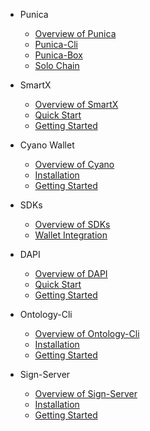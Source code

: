 - Punica
  - [Overview of Punica](docs-jp/Punica/punica.md)
  - [Punica-Cli](docs-jp/Punica/punica-cli.md)
  - [Punica-Box](docs-jp/Punica/punica-box.md)
  - [Solo Chain](docs-jp/Punica/solo-chain.md)

- SmartX
  - [Overview of SmartX](docs-jp/SmartX/overview.md)
  - [Quick Start](docs-jp/SignSmartXServer/quickstart.md)
  - [Getting Started](docs-jp/SmartX/getting-started.md)

- Cyano Wallet
  - [Overview of Cyano](docs-jp/Cyano/overview.md)
  - [Installation](docs-jp/Cyano/installation.md)
  - [Getting Started](docs-jp/Cyano/getting-started.md)

- SDKs
  - [Overview of SDKs](docs-jp/SDKs/SDKs.md)
  - [Wallet Integration](docs-jp/SDKs/wallet-intergration.md)

- DAPI
  - [Overview of DAPI](docs-jp/dApi/overview.md)
  - [Quick Start](docs-jp/dApi/quickstart.md)
  - [Getting Started](docs-jp/dApi/getting-started.md)

- Ontology-Cli
  - [Overview of Ontology-Cli](docs-jp/OntologyCli/overview.md)
  - [Installation](docs-jp/OntologyCli/installation.md)
  - [Getting Started](docs-jp/OntologyCli/getting-started.md)

- Sign-Server
  - [Overview of Sign-Server](docs-jp/SignServer/overview.md)
  - [Installation](docs-jp/SignServer/installation.md)
  - [Getting Started](docs-jp/SignServer/getting-started.md)
